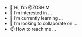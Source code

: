 - 👋 Hi, I’m @ZOSHIM
- 👀 I’m interested in ...
- 🌱 I’m currently learning ...
- 💞️ I’m looking to collaborate on ...
- 📫 How to reach me ...

<!---
ZOSHIM/ZOSHIM is a ✨ special ✨ repository because its `README.md` (this file) appears on your GitHub profile.
You can click the Preview link to take a look at your changes.
--->
